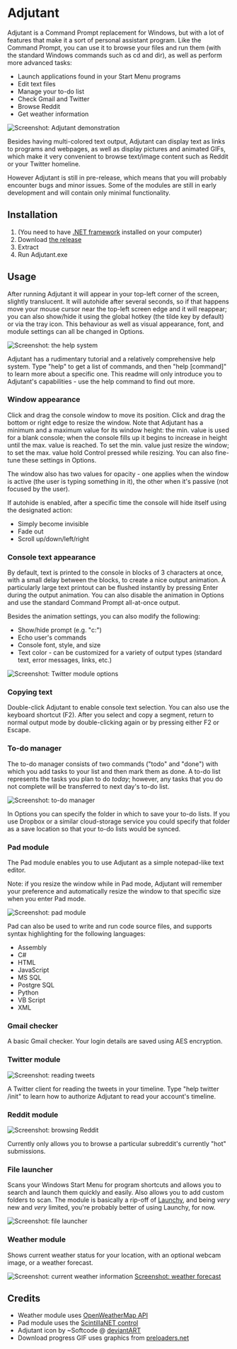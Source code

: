 Adjutant
========

Adjutant is a Command Prompt replacement for Windows, but with a lot of features that make it a sort of personal assistant program. Like the Command Prompt, you can use it to browse your files and run them (with the standard Windows commands such as cd and dir), as well as perform more advanced tasks:

- Launch applications found in your Start Menu programs
- Edit text files
- Manage your to-do list
- Check Gmail and Twitter
- Browse Reddit
- Get weather information

![Screenshot: Adjutant demonstration](https://raw.githubusercontent.com/Winterstark/Adjutant/master/Adjutant%20demo.gif)

Besides having multi-colored text output, Adjutant can display text as links to programs and webpages, as well as display pictures and animated GIFs, which make it very convenient to browse text/image content such as Reddit or your Twitter homeline.

However Adjutant is still in pre-release, which means that you will probably encounter bugs and minor issues. Some of the modules are still in early development and will contain only minimal functionality.


Installation
--------------

1. (You need to have [.NET framework](http://www.microsoft.com/en-us/download/details.aspx?id=30653) installed on your computer)
2. Download [the release](https://github.com/Winterstark/Adjutant/releases)
3. Extract
4. Run Adjutant.exe


Usage
-------

After running Adjutant it will appear in your top-left corner of the screen, slightly translucent. It will autohide after several seconds, so if that happens move your mouse cursor near the top-left screen edge and it will reappear; you can also show/hide it using the global hotkey (the tilde key by default) or via the tray icon. This behaviour as well as visual appearance, font, and module settings can all be changed in Options.

![Screenshot: the help system](http://i.imgur.com/hXsYQyt.png)

Adjutant has a rudimentary tutorial and a relatively comprehensive help system. Type "help" to get a list of commands, and then "help [command]" to learn more about a specific one. This readme will only introduce you to Adjutant's capabilities - use the help command to find out more.

### Window appearance

Click and drag the console window to move its position. Click and drag the bottom or right edge to resize the window. Note that Adjutant has a minimum and a maximum value for its window height: the min. value is used for a blank console; when the console fills up it begins to increase in height until the max. value is reached. To set the min. value just resize the window; to set the max. value hold Control pressed while resizing. You can also fine-tune these settings in Options.

The window also has two values for opacity - one applies when the window is active (the user is typing something in it), the other when it's passive (not focused by the user).

If autohide is enabled, after a specific time the console will hide itself using the designated action: 

* Simply become invisible
* Fade out
* Scroll up/down/left/right

### Console text appearance

By default, text is printed to the console in blocks of 3 characters at once, with a small delay between the blocks, to create a nice output animation. A particularly large text printout can be flushed instantly by pressing Enter during the output animation. You can also disable the animation in Options and use the standard Command Prompt all-at-once output.

Besides the animation settings, you can also modify the following:

* Show/hide prompt (e.g. "c:\")
* Echo user's commands
* Console font, style, and size
* Text color - can be customized for a variety of output types (standard text, error messages, links, etc.)

![Screenshot: Twitter module options](http://i.imgur.com/IatvqEO.png)

### Copying text

Double-click Adjutant to enable console text selection. You can also use the keyboard shortcut (F2). After you select and copy a segment, return to normal output mode by double-clicking again or by pressing either F2 or Escape.

### To-do manager

The to-do manager consists of two commands ("todo" and "done") with which you add tasks to your list and then mark them as done. A to-do list represents the tasks you plan to do *today*; however, any tasks that you do not complete will be transferred to next day's to-do list.

![Screenshot: to-do manager](http://i.imgur.com/7ysNc9C.png)

In Options you can specify the folder in which to save your to-do lists. If you use Dropbox or a similar cloud-storage service you could specify that folder as a save location so that your to-do lists would be synced.

### Pad module

The Pad module enables you to use Adjutant as a simple notepad-like text editor.

Note: if you resize the window while in Pad mode, Adjutant will remember your preference and automatically resize the window to that specific size when you enter Pad mode.

![Screenshot: pad module](http://i.imgur.com/ex0WhFo.png)

Pad can also be used to write and run code source files, and supports syntax highlighting for the following languages:

* Assembly
* C#
* HTML
* JavaScript
* MS SQL
* Postgre SQL
* Python
* VB Script
* XML

### Gmail checker

A basic Gmail checker. Your login details are saved using AES encryption.

### Twitter module

![Screenshot: reading tweets](http://i.imgur.com/TSrL8lf.png)

A Twitter client for reading the tweets in your timeline. Type "help twitter /init" to learn how to authorize Adjutant to read your account's timeline.

### Reddit module

![Screenshot: browsing Reddit](http://i.imgur.com/z7DZfVY.png)

Currently only allows you to browse a particular subreddit's currently "hot" submissions.

### File launcher

Scans your Windows Start Menu for program shortcuts and allows you to search and launch them quickly and easily. Also allows you to add custom folders to scan. The module is basically a rip-off of [Launchy](http://www.launchy.net/), and being *very* new and *very* limited, you're probably better of using Launchy, for now.

![Screenshot: file launcher](http://i.imgur.com/z13jKxP.png) 

### Weather module

Shows current weather status for your location, with an optional webcam image, or a weather forecast.

![Screenshot: current weather information](http://i.imgur.com/15egS9D.png) [Screenshot: weather forecast](http://i.imgur.com/TmaBKXg.png)


Credits
--------------
* Weather module uses [OpenWeatherMap API](http://openweathermap.org/)
* Pad module uses the [ScintillaNET control](https://scintillanet.codeplex.com/)
* Adjutant icon by ~Softcode @ [deviantART](http://www.deviantart.com/art/Deep-Blue-Console-69538223)
* Download progress GIF uses graphics from [preloaders.net](http://preloaders.net/)